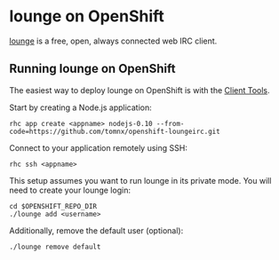 lounge on OpenShift
=========================

[lounge](https://github.com/thelounge/lounge) is a free, open, always connected web IRC client.

Running lounge on OpenShift
--------------------

The easiest way to deploy lounge on OpenShift is with the [Client Tools](https://developers.openshift.com/en/managing-client-tools.html).

Start by creating a Node.js application:

    rhc app create <appname> nodejs-0.10 --from-code=https://github.com/tomnx/openshift-loungeirc.git

Connect to your application remotely using SSH:

    rhc ssh <appname>

This setup assumes you want to run lounge in its private mode. You will need to create your lounge login:
    
    cd $OPENSHIFT_REPO_DIR
    ./lounge add <username>

Additionally, remove the default user (optional):

    ./lounge remove default

